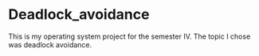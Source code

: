 # Deadlock_avoidance
<p> This is my operating system project for the semester IV. The topic I chose was deadlock avoidance. </p>
